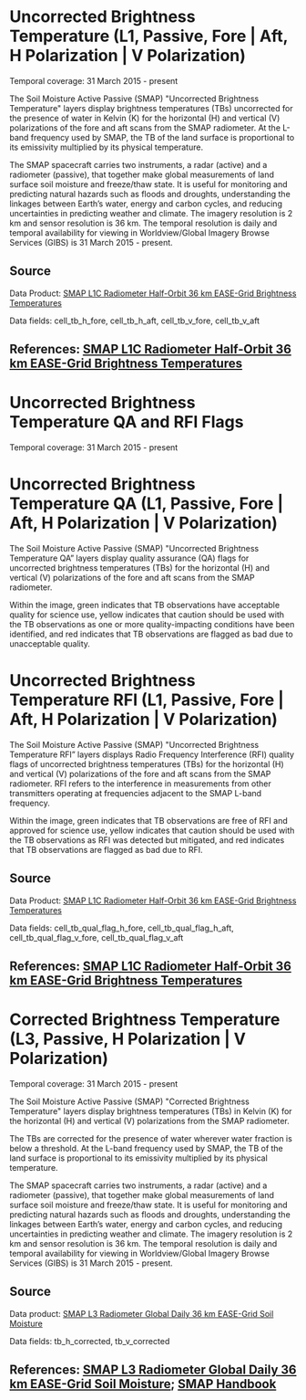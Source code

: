 # Uncorrected Brightness Temperature (L1, Passive, Fore | Aft, H Polarization | V Polarization)
Temporal coverage: 31 March 2015 - present

The Soil Moisture Active Passive (SMAP) "Uncorrected Brightness Temperature" layers display brightness temperatures (TBs) uncorrected for the presence of water in Kelvin (K) for the horizontal (H) and vertical (V) polarizations of the fore and aft scans from the SMAP radiometer. At the L-band frequency used by SMAP, the TB of the land surface is proportional to its emissivity multiplied by its physical temperature.

The SMAP spacecraft carries two instruments, a radar (active) and a radiometer (passive), that together make global measurements of land surface soil moisture and freeze/thaw state. It is useful for monitoring and predicting natural hazards such as floods and droughts, understanding the linkages between Earth’s water, energy and carbon cycles, and reducing uncertainties in predicting weather and climate. The imagery resolution is 2 km and sensor resolution is 36 km. The temporal resolution is daily and temporal availability for viewing in Worldview/Global Imagery Browse Services (GIBS) is 31 March 2015 - present.


## Source
Data Product: [SMAP L1C Radiometer Half-Orbit 36 km EASE-Grid Brightness Temperatures](http://nsidc.org/data/SPL1CTB)

Data fields: cell_tb_h_fore, cell_tb_h_aft, cell_tb_v_fore, cell_tb_v_aft

## References: [SMAP L1C Radiometer Half-Orbit 36 km EASE-Grid Brightness Temperatures](http://nsidc.org/data/SPL1CTB)

# Uncorrected Brightness Temperature QA and RFI Flags
Temporal coverage: 31 March 2015 - present

# Uncorrected Brightness Temperature QA (L1, Passive, Fore | Aft, H Polarization | V Polarization)
The Soil Moisture Active Passive (SMAP) "Uncorrected Brightness Temperature QA” layers display quality assurance (QA) flags for uncorrected brightness temperatures (TBs) for the horizontal (H) and vertical (V) polarizations of the fore and aft scans from the SMAP radiometer.

Within the image, green indicates that TB observations have acceptable quality for science use, yellow indicates that caution should be used with the TB observations as one or more quality-impacting conditions have been identified, and red indicates that TB observations are flagged as bad due to unacceptable quality.

# Uncorrected Brightness Temperature RFI (L1, Passive, Fore | Aft, H Polarization | V Polarization)
The Soil Moisture Active Passive (SMAP) "Uncorrected Brightness Temperature RFI” layers displays Radio Frequency Interference (RFI) quality flags of uncorrected brightness temperatures (TBs) for the horizontal (H) and vertical (V) polarizations of the fore and aft scans from the SMAP radiometer. RFI refers to the interference in measurements from other transmitters operating at frequencies adjacent to the SMAP L-band frequency.

Within the image, green indicates that TB observations are free of RFI and approved for science use, yellow indicates that caution should be used with the TB observations as RFI was detected but mitigated, and red indicates that TB observations are flagged as bad due to RFI.

## Source
Data Product: [SMAP L1C Radiometer Half-Orbit 36 km EASE-Grid Brightness Temperatures](http://nsidc.org/data/SPL1CTB)

Data fields: cell_tb_qual_flag_h_fore, cell_tb_qual_flag_h_aft, cell_tb_qual_flag_v_fore, cell_tb_qual_flag_v_aft

## References: [SMAP L1C Radiometer Half-Orbit 36 km EASE-Grid Brightness Temperatures](http://nsidc.org/data/SPL1CTB)

# Corrected Brightness Temperature (L3, Passive, H Polarization | V Polarization)
Temporal coverage: 31 March 2015 - present

The Soil Moisture Active Passive (SMAP) "Corrected Brightness Temperature" layers display brightness temperatures (TBs) in Kelvin (K) for the horizontal (H) and vertical (V) polarizations from the SMAP radiometer.

The TBs are corrected for the presence of water wherever water fraction is below a threshold. At the L-band frequency used by SMAP, the TB of the land surface is proportional to its emissivity multiplied by its physical temperature.

The SMAP spacecraft carries two instruments, a radar (active) and a radiometer (passive), that together make global measurements of land surface soil moisture and freeze/thaw state. It is useful for monitoring and predicting natural hazards such as floods and droughts, understanding the linkages between Earth’s water, energy and carbon cycles, and reducing uncertainties in predicting weather and climate. The imagery resolution is 2 km and sensor resolution is 36 km. The temporal resolution is daily and temporal availability for viewing in Worldview/Global Imagery Browse Services (GIBS) is 31 March 2015 - present.

## Source
Data product: [SMAP L3 Radiometer Global Daily 36 km EASE-Grid Soil Moisture](http://nsidc.org/data/SPL3SMP)

Data fields: tb_h_corrected, tb_v_corrected

## References: [SMAP L3 Radiometer Global Daily 36 km EASE-Grid Soil Moisture](http://nsidc.org/data/spl3smap/); [SMAP Handbook](https://smap.jpl.nasa.gov/files/smap2/SMAP_Handbook_FINAL_1_JULY_2014_Web.pdf)

